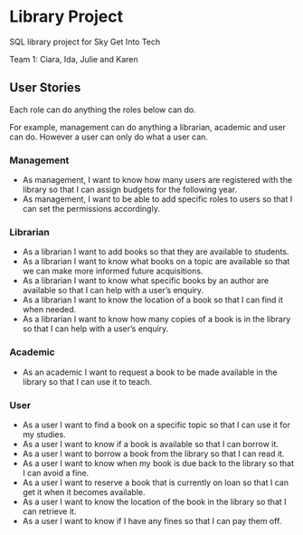 # Library Project
SQL library project for Sky Get Into Tech

Team 1: Ciara, Ida, Julie and Karen


## User Stories
Each role can do anything the roles below can do. 

For example, management can do anything a librarian, academic and user can do. However a user can only do what a user can.
### Management 
* As management, I want to know how many users are registered with the library so that I can assign budgets for the following year.
* As management, I  want to be able to add specific roles to users so that I can set the permissions accordingly. 

### Librarian 
* As a librarian I want to add books so that they are available to students.
* As a librarian I want to know what books on a topic are available so that we can make more informed future acquisitions.
* As a librarian I want to know what specific books by an author are available so that I can help with a user’s enquiry.
* As a librarian I want to know the location of a book so that I can find it when needed.
* As a librarian I want to know how many copies of a book is in the library so that I can help with a user’s enquiry.

### Academic
* As an academic I want to request a book to be made available in the library so that I can use it to teach.

### User
* As a user I want to find a book on a specific topic so that I can use it for my studies.
* As a user  I want to know if a book is available so that I can borrow it.
* As a user I want to borrow a book from the library so that I can read it.
* As a user I want to know when my book is due back to the library so that I can avoid a fine.
* As a user I want to reserve a book that is currently on loan so that I can get it when it becomes available.
* As a user I want to know the location of the book in the library so that I can retrieve it.
* As a user I want to know if I have any fines so that I can pay them off.
